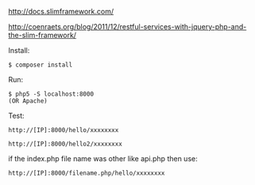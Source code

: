 http://docs.slimframework.com/

http://coenraets.org/blog/2011/12/restful-services-with-jquery-php-and-the-slim-framework/

Install:

```
$ composer install
```

Run:

```
$ php5 -S localhost:8000
(OR Apache)
``` 

Test:

```
http://[IP]:8000/hello/xxxxxxxx

http://[IP]:8000/hello2/xxxxxxxx
```
if the index.php file name was other like api.php then use:
```
http://[IP]:8000/filename.php/hello/xxxxxxxx
```
